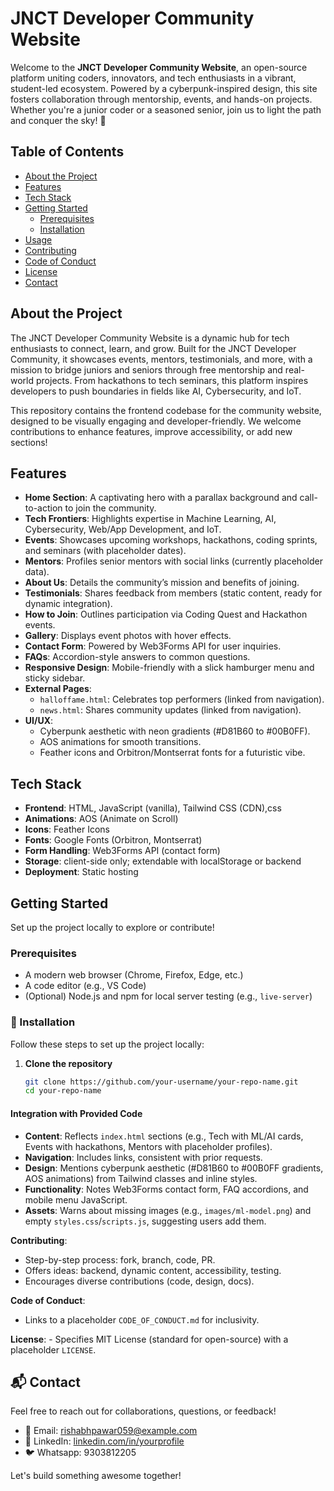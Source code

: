 # JNCT Developer Community Website

Welcome to the **JNCT Developer Community Website**, an open-source platform uniting coders, innovators, and tech enthusiasts in a vibrant, student-led ecosystem. Powered by a cyberpunk-inspired design, this site fosters collaboration through mentorship, events, and hands-on projects. Whether you're a junior coder or a seasoned senior, join us to light the path and conquer the sky! 🌌

## Table of Contents
- [About the Project](#about-the-project)
- [Features](#features)
- [Tech Stack](#tech-stack)
- [Getting Started](#getting-started)
  - [Prerequisites](#prerequisites)
  - [Installation](#Installation)
- [Usage](#usage)
- [Contributing](#contributing)
- [Code of Conduct](#code-of-conduct)
- [License](#license)
- [Contact](#contact)

## About the Project

The JNCT Developer Community Website is a dynamic hub for tech enthusiasts to connect, learn, and grow. Built for the JNCT Developer Community, it showcases events, mentors, testimonials, and more, with a mission to bridge juniors and seniors through free mentorship and real-world projects. From hackathons to tech seminars, this platform inspires developers to push boundaries in fields like AI, Cybersecurity, and IoT.

This repository contains the frontend codebase for the community website, designed to be visually engaging and developer-friendly. We welcome contributions to enhance features, improve accessibility, or add new sections!

## Features

- **Home Section**: A captivating hero with a parallax background and call-to-action to join the community.
- **Tech Frontiers**: Highlights expertise in Machine Learning, AI, Cybersecurity, Web/App Development, and IoT.
- **Events**: Showcases upcoming workshops, hackathons, coding sprints, and seminars (with placeholder dates).
- **Mentors**: Profiles senior mentors with social links (currently placeholder data).
- **About Us**: Details the community’s mission and benefits of joining.
- **Testimonials**: Shares feedback from members (static content, ready for dynamic integration).
- **How to Join**: Outlines participation via Coding Quest and Hackathon events.
- **Gallery**: Displays event photos with hover effects.
- **Contact Form**: Powered by Web3Forms API for user inquiries.
- **FAQs**: Accordion-style answers to common questions.
- **Responsive Design**: Mobile-friendly with a slick hamburger menu and sticky sidebar.
- **External Pages**:
  - `halloffame.html`: Celebrates top performers (linked from navigation).
  - `news.html`: Shares community updates (linked from navigation).
- **UI/UX**:
  - Cyberpunk aesthetic with neon gradients (#D81B60 to #00B0FF).
  - AOS animations for smooth transitions.
  - Feather icons and Orbitron/Montserrat fonts for a futuristic vibe.

## Tech Stack

- **Frontend**: HTML, JavaScript (vanilla), Tailwind CSS (CDN),css
- **Animations**: AOS (Animate on Scroll)
- **Icons**: Feather Icons
- **Fonts**: Google Fonts (Orbitron, Montserrat)
- **Form Handling**: Web3Forms API (contact form)
- **Storage**: client-side only; extendable with localStorage or backend
- **Deployment**: Static hosting 

## Getting Started

Set up the project locally to explore or contribute!

### Prerequisites

- A modern web browser (Chrome, Firefox, Edge, etc.)
- A code editor (e.g., VS Code)
- (Optional) Node.js and npm for local server testing (e.g., `live-server`)

### 🚀 Installation

Follow these steps to set up the project locally:

1. **Clone the repository**
   ```bash
   git clone https://github.com/your-username/your-repo-name.git
   cd your-repo-name


#### Integration with Provided Code
- **Content**: Reflects `index.html` sections (e.g., Tech with ML/AI cards, Events with hackathons, Mentors with placeholder profiles).
- **Navigation**: Includes links, consistent with prior requests.
- **Design**: Mentions cyberpunk aesthetic (#D81B60 to #00B0FF gradients, AOS animations) from Tailwind classes and inline styles.
- **Functionality**: Notes Web3Forms contact form, FAQ accordions, and mobile menu JavaScript.
- **Assets**: Warns about missing images (e.g., `images/ml-model.png`) and empty `styles.css`/`scripts.js`, suggesting users add them.

 **Contributing**:
   - Step-by-step process: fork, branch, code, PR.
   - Offers ideas: backend, dynamic content, accessibility, testing.
   - Encourages diverse contributions (code, design, docs).

 **Code of Conduct**:
   - Links to a placeholder `CODE_OF_CONDUCT.md` for inclusivity.

 **License**:
    - Specifies MIT License (standard for open-source) with a placeholder `LICENSE`.

## 📬 Contact

Feel free to reach out for collaborations, questions, or feedback!

- 📧 Email: rishabhpawar059@example.com  
- 💼 LinkedIn: [linkedin.com/in/yourprofile]([https://linkedin.com/in/yourprofile](https://www.linkedin.com/in/rishabh-farkade-91600a263))  
- 🐦 Whatsapp: 9303812205

Let's build something awesome together!

  

